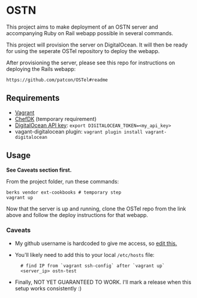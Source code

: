 # OSTN

This project aims to make deployment of an OSTN server and accompanying
Ruby on Rail webapp possible in several commands.

This project will provision the server on DigitalOcean. It will then be
ready for using the seperate OSTel repository to deploy the webapp.

After provisioning the server, please see this repo for instructions on
deploying the Rails webapp:

    https://github.com/patcon/OSTel#readme

## Requirements

- [Vagrant](http://www.vagrantup.com/downloads.html)
- [ChefDK](https://downloads.getchef.com/chef-dk/) (temporary requirement)
- [DigitalOcean API
  key](https://cloud.digitalocean.com/settings/applications): `export
  DIGITALOCEAN_TOKEN=<my_api_key>`
- vagant-digitalocean plugin: `vagrant plugin install vagrant-digitalocean`

## Usage

**See Caveats section first.**

From the project folder, run these commands:

```
berks vendor ext-cookbooks # temporary step
vagrant up
```

Now that the server is up and running, clone the OSTel repo from the
link above and follow the deploy instructions for that webapp.

### Caveats

- My github username is hardcoded to give me access, so [edit
  this.](https://github.com/patcon/chef-ostn/blob/easier-deploy/cookbooks/webapp/recipes/default.rb#L36)

- You'll likely need to add this to your local `/etc/hosts` file:

        # find IP from `vagrant ssh-config` after `vagrant up`
        <server_ip> ostn-test

- Finally, NOT YET GUARANTEED TO WORK. I'll mark a release when this
  setup works consistently :)

